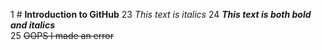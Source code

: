 1 # **Introduction to GitHub**
23 *This text is italics*
24 ***This text is both bold and italics***\
25 ~~OOPS I made an error~~
